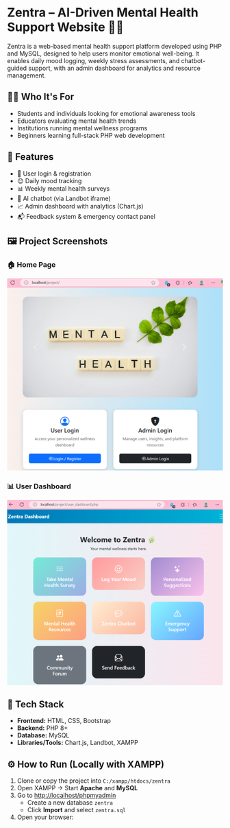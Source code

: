 

# Zentra – AI-Driven Mental Health Support Website 💬🧠

Zentra is a web-based mental health support platform developed using PHP and MySQL, designed to help users monitor emotional well-being. It enables daily mood logging, weekly stress assessments, and chatbot-guided support, with an admin dashboard for analytics and resource management.

## 👩‍🎓 Who It's For
- Students and individuals looking for emotional awareness tools  
- Educators evaluating mental health trends  
- Institutions running mental wellness programs  
- Beginners learning full-stack PHP web development  

## 🌟 Features
- 🔐 User login & registration  
- 😊 Daily mood tracking  
- 📊 Weekly mental health surveys  
- 🤖 AI chatbot (via Landbot iframe)  
- 📈 Admin dashboard with analytics (Chart.js)  
- 📬 Feedback system & emergency contact panel  

## 🖼️ Project Screenshots

### 🏠 Home Page
![Zentra Home](https://raw.githubusercontent.com/RanjithaSelin/mental-health-website/master/HomePage.png)

### 📊 User Dashboard
![Zentra Dashboard](https://raw.githubusercontent.com/RanjithaSelin/mental-health-website/master/Dashboard.png)



## 🔧 Tech Stack
- **Frontend:** HTML, CSS, Bootstrap  
- **Backend:** PHP 8+  
- **Database:** MySQL  
- **Libraries/Tools:** Chart.js, Landbot, XAMPP  

## ⚙️ How to Run (Locally with XAMPP)
1. Clone or copy the project into `C:/xampp/htdocs/zentra`
2. Open XAMPP → Start **Apache** and **MySQL**
3. Go to [http://localhost/phpmyadmin](http://localhost/phpmyadmin)
   - Create a new database `zentra`
   - Click **Import** and select `zentra.sql`
4. Open your browser:
